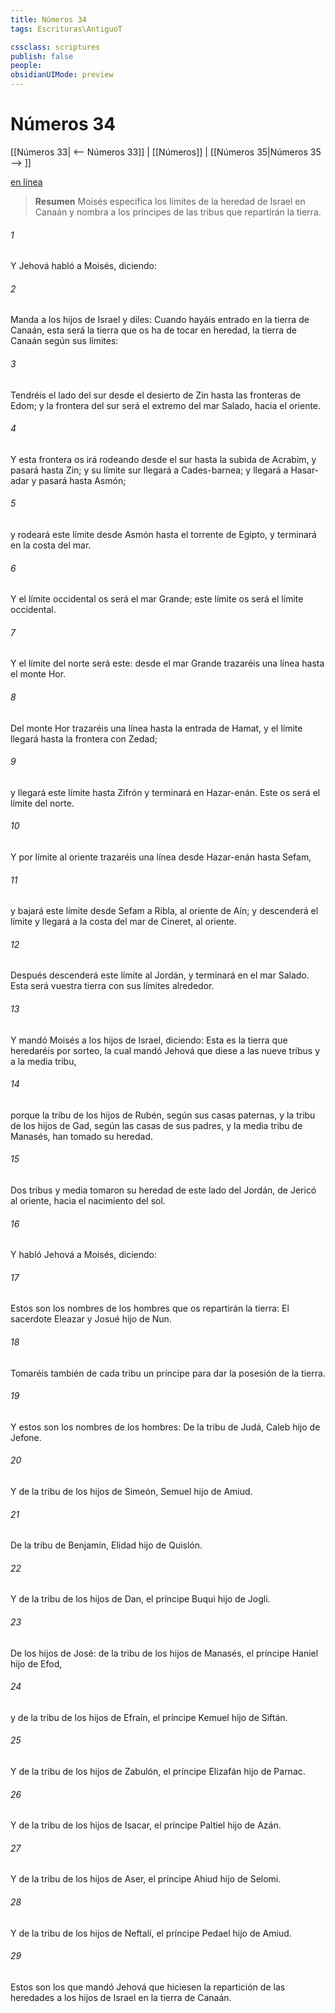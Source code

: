 ```yaml
---
title: Números 34
tags: Escrituras\AntiguoT

cssclass: scriptures
publish: false
people:
obsidianUIMode: preview
---
```


# Números 34
[[Números 33| <-- Números 33]] | [[Números]] | [[Números 35|Números 35 --> ]]

[en línea](https://churchofjesuschrist.org/study/scriptures/ot/num/34?lang=spa)

> __Resumen__
Moisés especifica los límites de la heredad de Israel en Canaán y nombra a los príncipes de las tribus que repartirán la tierra.

###### 1 
Y Jehová habló a Moisés, diciendo:

###### 2 
Manda a los hijos de Israel y diles: Cuando hayáis entrado en la tierra de Canaán, esta será la tierra que os ha de tocar en heredad, la tierra de Canaán según sus límites:

###### 3 
Tendréis el lado del sur desde el desierto de Zin hasta las fronteras de Edom; y la frontera del sur será el extremo del mar Salado, hacia el oriente.

###### 4 
Y esta frontera os irá rodeando desde el sur hasta la subida de Acrabim, y pasará hasta Zin; y su límite sur llegará a Cades-barnea; y llegará a Hasar-adar y pasará hasta Asmón;

###### 5 
y rodeará este límite desde Asmón hasta el torrente de Egipto, y terminará en la costa del mar.

###### 6 
Y el límite occidental os será el mar Grande; este límite os será el límite occidental.

###### 7 
Y el límite del norte será este: desde el mar Grande trazaréis una línea hasta el monte Hor.

###### 8 
Del monte Hor trazaréis una línea hasta la entrada de Hamat, y el límite llegará hasta la frontera con Zedad;

###### 9 
y llegará este límite hasta Zifrón y terminará en Hazar-enán. Este os será el límite del norte.

###### 10 
Y por límite al oriente trazaréis una línea desde Hazar-enán hasta Sefam,

###### 11 
y bajará este límite desde Sefam a Ribla, al oriente de Aín; y descenderá el límite y llegará a la costa del mar de Cineret, al oriente.

###### 12 
Después descenderá este límite al Jordán, y terminará en el mar Salado. Esta será vuestra tierra con sus límites alrededor.

###### 13 
Y mandó Moisés a los hijos de Israel, diciendo: Esta es la tierra que heredaréis por sorteo, la cual mandó Jehová que diese a las nueve tribus y a la media tribu,

###### 14 
porque la tribu de los hijos de Rubén, según sus casas paternas, y la tribu de los hijos de Gad, según las casas de sus padres, y la media tribu de Manasés, han tomado su heredad.

###### 15 
Dos tribus y media tomaron su heredad de este lado del Jordán, de Jericó al oriente, hacia el nacimiento del sol.

###### 16 
Y habló Jehová a Moisés, diciendo:

###### 17 
Estos son los nombres de los hombres que os repartirán la tierra: El sacerdote Eleazar y Josué hijo de Nun.

###### 18 
Tomaréis también de cada tribu un príncipe para dar la posesión de la tierra.

###### 19 
Y estos son los nombres de los hombres: De la tribu de Judá, Caleb hijo de Jefone.

###### 20 
Y de la tribu de los hijos de Simeón, Semuel hijo de Amiud.

###### 21 
De la tribu de Benjamín, Elidad hijo de Quislón.

###### 22 
Y de la tribu de los hijos de Dan, el príncipe Buqui hijo de Jogli.

###### 23 
De los hijos de José: de la tribu de los hijos de Manasés, el príncipe Haniel hijo de Efod,

###### 24 
y de la tribu de los hijos de Efraín, el príncipe Kemuel hijo de Siftán.

###### 25 
Y de la tribu de los hijos de Zabulón, el príncipe Elizafán hijo de Parnac.

###### 26 
Y de la tribu de los hijos de Isacar, el príncipe Paltiel hijo de Azán.

###### 27 
Y de la tribu de los hijos de Aser, el príncipe Ahiud hijo de Selomi.

###### 28 
Y de la tribu de los hijos de Neftalí, el príncipe Pedael hijo de Amiud.

###### 29 
Estos son los que mandó Jehová que hiciesen la repartición de las heredades a los hijos de Israel en la tierra de Canaán.

